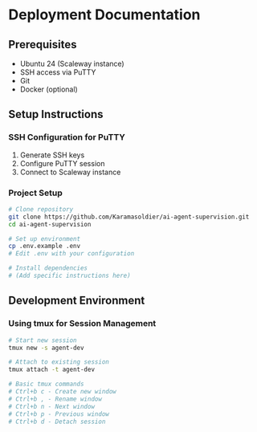 # Deployment Documentation

## Prerequisites

- Ubuntu 24 (Scaleway instance)
- SSH access via PuTTY
- Git
- Docker (optional)

## Setup Instructions

### SSH Configuration for PuTTY

1. Generate SSH keys
2. Configure PuTTY session
3. Connect to Scaleway instance

### Project Setup

```bash
# Clone repository
git clone https://github.com/Karamasoldier/ai-agent-supervision.git
cd ai-agent-supervision

# Set up environment
cp .env.example .env
# Edit .env with your configuration

# Install dependencies
# (Add specific instructions here)
```

## Development Environment

### Using tmux for Session Management

```bash
# Start new session
tmux new -s agent-dev

# Attach to existing session
tmux attach -t agent-dev

# Basic tmux commands
# Ctrl+b c - Create new window
# Ctrl+b , - Rename window
# Ctrl+b n - Next window
# Ctrl+b p - Previous window
# Ctrl+b d - Detach session
```
